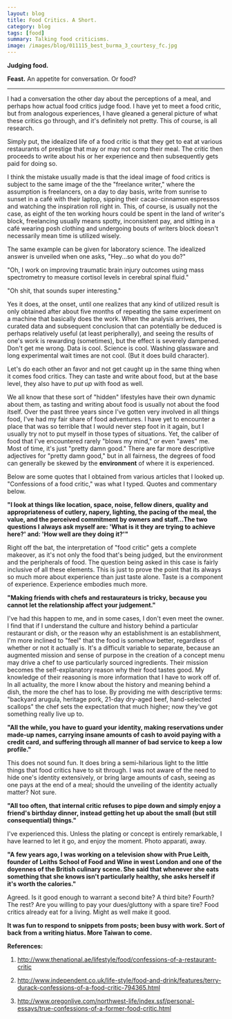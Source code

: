```yaml
---
layout: blog
title: Food Critics. A Short.
category: blog
tags: [food]  
summary: Talking food criticisms.
image: /images/blog/011115_best_burma_3_courtesy_fc.jpg
---
```


**Judging food.**

**Feast.** An appetite for conversation. Or food?

---

I had a conversation the other day about the perceptions of a meal, and perhaps how actual food critics judge food. I have yet to meet a food critic, but from analogous experiences, I have gleaned a general picture of what these critics go through, and it's definitely not pretty. This of course, is all research.

Simply put, the idealized life of a food critic is that they get to eat at various restaurants of prestige that may or may not comp their meal. The critic then proceeds to write about his or her experience and then subsequently gets paid for doing so.

I think the mistake usually made is that the ideal image of food critics is subject to the same image of the the "freelance writer," where the assumption is freelancers, on a day to day basis, write from sunrise to sunset in a café with their laptop, sipping their cacao-cinnamon espressos and watching the inspiration roll right in. This, of course, is usually not the case, as eight of the ten working hours could be spent in the land of writer's block, freelancing usually means spotty, inconsistent pay, and sitting in a café wearing posh clothing and undergoing bouts of writers block doesn't necessarily mean time is utilized wisely.

The same example can be given for laboratory science. The idealized answer is unveiled when one asks, "Hey...so what do you do?"

"Oh, I work on improving traumatic brain injury outcomes using mass spectrometry to measure cortisol levels in cerebral spinal fluid."

"Oh shit, that sounds super interesting."

Yes it does, at the onset, until one realizes that any kind of utilized result is only obtained after about five months of repeating the same experiment on a machine that basically does the work. When the analysis arrives, the curated data and subsequent conclusion that can potentially be deduced is perhaps relatively useful (at least peripherally), and seeing the results of one's work is rewarding (sometimes), but the effect is severely dampened. Don't get me wrong. Data is cool. Science is cool. Washing glassware and long experimental wait times are not cool. (But it does build character).

Let's do each other an favor and not get caught up in the same thing when it comes food critics. They can taste and write about food, but at the base level, they also have to *put up* with food as well.

We all know that these sort of "hidden" lifestyles have their own dynamic about them, as tasting and writing about food is usually not about the food itself. Over the past three years since I've gotten very involved in all things food, I've had my fair share of food adventures. I have yet to encounter a place that was so terrible that I would never step foot in it again, but I usually try not to put myself in those types of situations. Yet, the caliber of food that I've encountered rarely "blows my mind," or even "awes" me. Most of time, it's just "pretty damn good." There are far more descriptive adjectives for "pretty damn good," but in all fairness, the degrees of food can generally be skewed by the **environment** of where it is experienced.

Below are some quotes that I obtained from various articles that I looked up. "Confessions of a food critic," was what I typed. Quotes and commentary below.

**"I look at things like location, space, noise, fellow diners, quality and appropriateness of cutlery, napery, lighting, the pacing of the meal, the value, and the perceived commitment by owners and staff...The two questions I always ask myself are: 'What is it they are trying to achieve here?' and: 'How well are they doing it?'"**

Right off the bat, the interpretation of "food critic" gets a complete makeover, as it's not only the food that's being judged, but the environment and the peripherals of food. The question being asked in this case is fairly inclusive of all these elements. This is just to prove the point that its always so much more about experience than just taste alone. Taste is a component of experience. Experience embodies much more.

**"Making friends with chefs and restaurateurs is tricky, because you cannot let the relationship affect your judgement."**

I've had this happen to me, and in some cases, I don't even meet the owner. I find that if I understand the culture and history behind a particular restaurant or dish, or the reason why an establishment is an establishment, I'm more inclined to "feel" that the food is somehow better, regardless of whether or not it actually is. It's a difficult variable to separate, because an augmented mission and sense of purpose in the creation of a concept menu may drive a chef to use particularly sourced ingredients. Their mission becomes the self-explanatory reason why their food tastes good. My knowledge of their reasoning is more information that I have to work off of. In all actuality, the more I know about the history and meaning behind a dish, the more the chef has to lose. By providing me with descriptive terms: "backyard arugula, heritage pork, 21-day dry-aged beef, hand-selected scallops" the chef sets the expectation that much higher; now they've got something really live up to.

**"All the while, you have to guard your identity, making reservations under made-up names, carrying insane amounts of cash to avoid paying with a credit card, and suffering through all manner of bad service to keep a low profile."**

This does not sound fun. It does bring a semi-hilarious light to the little things that food critics have to sit through. I was not aware of the need to hide one's identity extensively, or bring large amounts of cash, seeing as one pays at the end of a meal; should the unveiling of the identity actually matter? Not sure.

**"All too often, that internal critic refuses to pipe down and simply enjoy a friend's birthday dinner, instead getting het up about the small (but still consequential) things."**

I've experienced this. Unless the plating or concept is entirely remarkable, I have learned to let it go, and enjoy the moment. Photo apparati, away.

**"A few years ago, I was working on a television show with Prue Leith, founder of Leiths School of Food and Wine in west London and one of the doyennes of the British culinary scene. She said that whenever she eats something that she knows isn't particularly healthy, she asks herself if it's worth the calories."**

Agreed. Is it good enough to warrant a second bite? A third bite? Fourth? The rest? Are you willing to pay your dues/gluttony with a spare tire? Food critics already eat for a living. Might as well make it good.

**It was fun to respond to snippets from posts; been busy with work. Sort of back from a writing hiatus. More Taiwan to come.**

**References:**

1. http://www.thenational.ae/lifestyle/food/confessions-of-a-restaurant-critic

2. http://www.independent.co.uk/life-style/food-and-drink/features/terry-durack-confessions-of-a-food-critic-794365.html

3. http://www.oregonlive.com/northwest-life/index.ssf/personal-essays/true-confessions-of-a-former-food-critic.html
